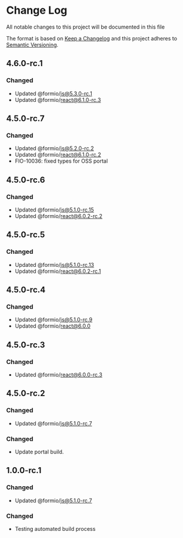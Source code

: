 # Change Log
All notable changes to this project will be documented in this file

The format is based on [Keep a Changelog](http://keepachangelog.com/)
and this project adheres to [Semantic Versioning](http://semver.org/).

## 4.6.0-rc.1
### Changed
 - Updated @formio/js@5.3.0-rc.1
 - Updated @formio/react@6.1.0-rc.3


## 4.5.0-rc.7
### Changed
 - Updated @formio/js@5.2.0-rc.2
 - Updated @formio/react@6.1.0-rc.2
 - FIO-10036: fixed types for OSS portal

## 4.5.0-rc.6
### Changed
 - Updated @formio/js@5.1.0-rc.15
 - Updated @formio/react@6.0.2-rc.2

## 4.5.0-rc.5
### Changed
 - Updated @formio/js@5.1.0-rc.13
 - Updated @formio/react@6.0.2-rc.1

## 4.5.0-rc.4
### Changed
 - Updated @formio/js@5.1.0-rc.9
 - Updated @formio/react@6.0.0

## 4.5.0-rc.3
### Changed
 - Updated @formio/react@6.0.0-rc.3

## 4.5.0-rc.2
### Changed
 - Updated @formio/js@5.1.0-rc.7

### Changed
 - Update portal build.

## 1.0.0-rc.1
### Changed
 - Updated @formio/js@5.1.0-rc.7

### Changed
 - Testing automated build process

